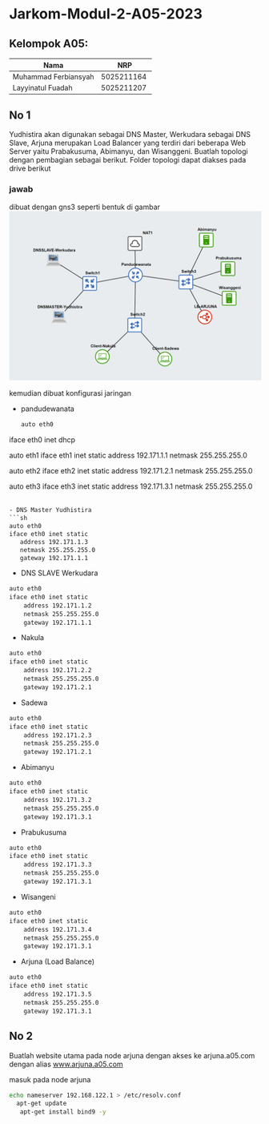 # Jarkom-Modul-2-A05-2023
## Kelompok A05:
| Nama | NRP |
| ---------------------- | ---------- |
| Muhammad Ferbiansyah | 5025211164 |
| Layyinatul Fuadah | 5025211207 |

## No 1
Yudhistira akan digunakan sebagai DNS Master, Werkudara sebagai DNS Slave, Arjuna merupakan Load Balancer yang terdiri dari beberapa Web Server yaitu Prabakusuma, Abimanyu, dan Wisanggeni. Buatlah topologi dengan pembagian sebagai berikut. Folder topologi dapat diakses pada drive berikut 

### jawab
dibuat dengan gns3 seperti bentuk di gambar
![](https://github.com/riansyah251641/Jarkom-Modul-2-A05-2023/blob/main/gambar/04.png)

kemudian dibuat konfigurasi jaringan

- pandudewanata
  ```sh
  auto eth0
iface eth0 inet dhcp

auto eth1
iface eth1 inet static
	address 192.171.1.1
	netmask 255.255.255.0

auto eth2
iface eth2 inet static
	address 192.171.2.1
	netmask 255.255.255.0

auto eth3
iface eth3 inet static
	address 192.171.3.1
	netmask 255.255.255.0
 ```

 - DNS Master Yudhistira
```sh
auto eth0
iface eth0 inet static
	address 192.171.1.3
	netmask 255.255.255.0
	gateway 192.171.1.1
```

- DNS SLAVE Werkudara
```sh
auto eth0
iface eth0 inet static
	address 192.171.1.2
	netmask 255.255.255.0
	gateway 192.171.1.1
```

- Nakula
```sh
auto eth0
iface eth0 inet static
	address 192.171.2.2
	netmask 255.255.255.0
	gateway 192.171.2.1
```

- Sadewa
```sh
auto eth0
iface eth0 inet static
	address 192.171.2.3
	netmask 255.255.255.0
	gateway 192.171.2.1
```

- Abimanyu
```sh
auto eth0
iface eth0 inet static
	address 192.171.3.2
	netmask 255.255.255.0
	gateway 192.171.3.1
```

- Prabukusuma
```sh
auto eth0
iface eth0 inet static
	address 192.171.3.3
	netmask 255.255.255.0
	gateway 192.171.3.1
```

- Wisangeni
```sh
auto eth0
iface eth0 inet static
	address 192.171.3.4
	netmask 255.255.255.0
	gateway 192.171.3.1
```

- Arjuna (Load Balance)
```sh
auto eth0
iface eth0 inet static
	address 192.171.3.5
	netmask 255.255.255.0
	gateway 192.171.3.1
```

## No 2
Buatlah website utama pada node arjuna dengan akses ke arjuna.a05.com dengan alias www.arjuna.a05.com

masuk pada node arjuna
```sh
echo nameserver 192.168.122.1 > /etc/resolv.conf
  apt-get update
   apt-get install bind9 -y
```

